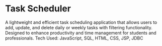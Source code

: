 # Task Scheduler
A lightweight and efficient task scheduling application that allows users to add, update, and delete daily
or weekly tasks with filtering functionality. Designed to enhance productivity and time management for
students and professionals.
Tech Used: JavaScript, SQL, HTML, CSS, JSP, JDBC
